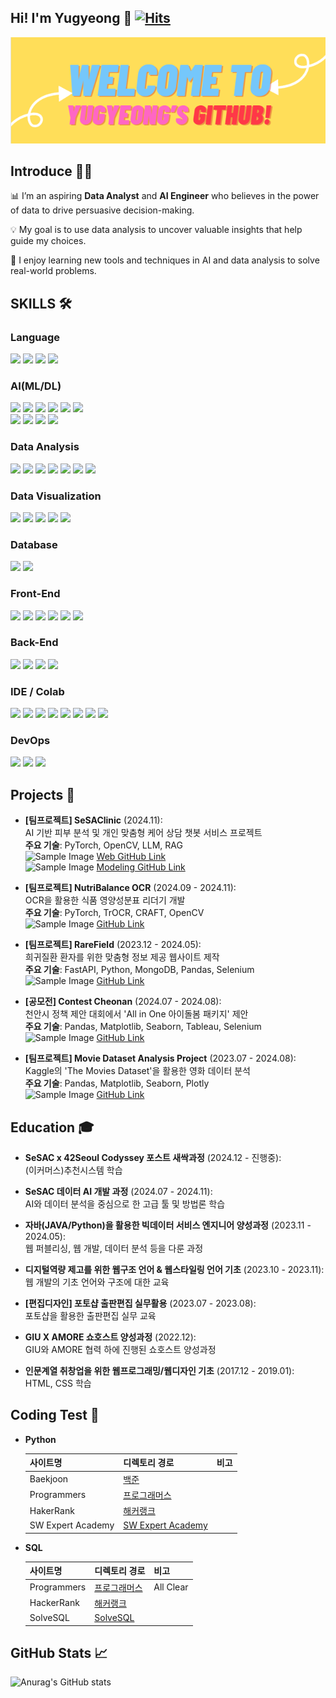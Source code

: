 ## **Hi! I'm Yugyeong** 👋 [![Hits](https://hits.seeyoufarm.com/api/count/incr/badge.svg?url=https%3A%2F%2Fgithub.com%2FYugyeongJo&count_bg=%23FFC077&title_bg=%23737874&icon=github.svg&icon_color=%23FFB3B1&title=GIthub&edge_flat=false)](https://hits.seeyoufarm.com)

<div align=center>
<p align='center'>
    <img src="./yugyeongjo.png" alt="Profile Image" />
</p>
</div>

## Introduce 👨‍💻
📊 I’m an aspiring **Data Analyst** and **AI Engineer** who believes in the power of data to drive persuasive decision-making.

💡 My goal is to use data analysis to uncover valuable insights that help guide my choices. 

🌱 I enjoy learning new tools and techniques in AI and data analysis to solve real-world problems.

## SKILLS 🛠️

### Language
<img src="https://img.shields.io/badge/python-3776AB?style=for-the-badge&logo=python&logoColor=white"> <img src="https://img.shields.io/badge/SQL-4479A1.svg?style=for-the-badge&logo=postgresql&logoColor=white"> <img src="https://img.shields.io/badge/java-%23ED8B00.svg?style=for-the-badge&logo=java&logoColor=white"> <img src="https://img.shields.io/badge/javascript-%23323330.svg?style=for-the-badge&logo=javascript&logoColor=%23F7DF1E"> 

### AI(ML/DL)
<img src="https://img.shields.io/badge/PyTorch-%23EE4C2C.svg?style=for-the-badge&logo=PyTorch&logoColor=white"> <img src="https://img.shields.io/badge/HuggingFace-%23FFBF00.svg?style=for-the-badge&logo=huggingface&logoColor=black"> <img src="https://img.shields.io/badge/transformers-%23FFBF00.svg?style=for-the-badge&logo=huggingface&logoColor=black"> <img src="https://img.shields.io/badge/langchain-%230072C6.svg?style=for-the-badge&logo=&logoColor=white"> <img src="https://img.shields.io/badge/langgraph-%23FF6F00.svg?style=for-the-badge&logo=&logoColor=white"> <img src="https://img.shields.io/badge/agent-%23009CFF.svg?style=for-the-badge&logo=&logoColor=white"> <br>
<img src="https://img.shields.io/badge/OpenAI-412991.svg?style=for-the-badge&logo=openai&logoColor=white"> <img src="https://img.shields.io/badge/cuda-000000.svg?style=for-the-badge&logo=nVIDIA&logoColor=green"> <img src="https://img.shields.io/badge/scikitlearn-F7931E?style=for-the-badge&logo=scikitlearn&logoColor=white"> <img src="https://img.shields.io/badge/opencv-%23white.svg?style=for-the-badge&logo=opencv&logoColor=white">

### Data Analysis
<img src="https://img.shields.io/badge/pandas-150458?style=for-the-badge&logo=pandas&logoColor=white"> <img src="https://img.shields.io/badge/numpy-%23013243.svg?style=for-the-badge&logo=numpy&logoColor=white"> <img src="https://img.shields.io/badge/SciPy-%230C55A5.svg?style=for-the-badge&logo=scipy&logoColor=%white"> <img src="https://img.shields.io/badge/selenium-43B02A.svg?style=for-the-badge&logo=selenium&logoColor=white"> <img src="https://img.shields.io/badge/beautifulsoup4-3776AB.svg?style=for-the-badge&logo=beautifulsoup4&logoColor=white"> <img src="https://img.shields.io/badge/playwright-2EAD33.svg?style=for-the-badge&logo=playwright&logoColor=white"> <img src="https://img.shields.io/badge/Kaggle-035a7d?style=for-the-badge&logo=kaggle&logoColor=white">

### Data Visualization
<img src="https://img.shields.io/badge/matplotlib-3776AB.svg?style=for-the-badge&logo=&logoColor=white"> <img src="https://img.shields.io/badge/seaborn-3776AB.svg?style=for-the-badge&logo=&logoColor=white"> <img src="https://img.shields.io/badge/Plotly-%233F4F75.svg?style=for-the-badge&logo=plotly&logoColor=white"> <img src="https://img.shields.io/badge/Tableau-E97627.svg?style=for-the-badge&logo=tableau&logoColor=white"> <img src="https://img.shields.io/badge/PowerBI-F2C811.svg?style=for-the-badge&logo=powerbi&logoColor=black">

### Database
<img src="https://img.shields.io/badge/MongoDB-%234ea94b.svg?style=for-the-badge&logo=mongodb&logoColor=white"> <img src="https://img.shields.io/badge/mysql-4479A1?style=for-the-badge&logo=mysql&logoColor=white">

### Front-End
<img src="https://img.shields.io/badge/html5-E34F26?style=for-the-badge&logo=html5&logoColor=white"> <img src="https://img.shields.io/badge/css3-1572B6?style=for-the-badge&logo=css3&logoColor=white"> <img src="https://img.shields.io/badge/bootstrap-7952B3?style=for-the-badge&logo=bootstrap&logoColor=white"> <img src="https://img.shields.io/badge/svelte-%23f1413d.svg?style=for-the-badge&logo=svelte&logoColor=white"> <img src="https://img.shields.io/badge/sveltekit-%23FF3E00.svg?style=for-the-badge&logo=svelte&logoColor=white"> <img src="https://img.shields.io/badge/Streamlit-%23FE4B4B.svg?style=for-the-badge&logo=streamlit&logoColor=white">

### Back-End
<img src="https://img.shields.io/badge/FastAPI-005571?style=for-the-badge&logo=fastapi"> <img src="https://img.shields.io/badge/jinja-B41717?style=for-the-badge&logo=jinja&logoColor=white"> <img src="https://img.shields.io/badge/spring-%236DB33F.svg?style=for-the-badge&logo=spring&logoColor=white"> <img src="https://img.shields.io/badge/pocketbase-%23b8dbe4.svg?style=for-the-badge&logo=Pocketbase&logoColor=black">

### IDE / Colab
<img src="https://img.shields.io/badge/git-F05032.svg?style=for-the-badge&logo=git&logoColor=white"> <img src="https://img.shields.io/badge/github-181717?style=for-the-badge&logo=github&logoColor=white"> <img src="https://img.shields.io/badge/VSCode-0078d4.svg?style=for-the-badge&logo=visual-studio-code&logoColor=white"> 
 <img src="https://img.shields.io/badge/jupyter-F37626?style=for-the-badge&logo=jupyter&logoColor=white"> <img src="https://img.shields.io/badge/googlecolab-F9AB00?style=for-the-badge&logo=googlecolab&logoColor=white"> <img src="https://img.shields.io/badge/jira-0052CC?style=for-the-badge&logo=jira&logoColor=white"> <img src="https://img.shields.io/badge/notion-%23000000.svg?&style=for-the-badge&logo=notion&logoColor=white"/>  <img src="https://img.shields.io/badge/slack-4A154B?style=for-the-badge&logo=slack&logoColor=white"> 

### DevOps
<img src="https://img.shields.io/badge/docker-2496ED?style=for-the-badge&logo=docker&logoColor=white"> <img src="https://img.shields.io/badge/GoogleCloud-%234285F4.svg?style=for-the-badge&logo=google-cloud&logoColor=white"> <img src="https://img.shields.io/badge/Postman-FF6C37?style=for-the-badge&logo=postman&logoColor=white">

## Projects 🚀
- **[팀프로젝트] SeSAClinic** (2024.11):  
  AI 기반 피부 분석 및 개인 맞춤형 케어 상담 챗봇 서비스 프로젝트  
  **주요 기술**: PyTorch, OpenCV, LLM, RAG  
  <img src="https://encrypted-tbn0.gstatic.com/images?q=tbn:ANd9GcSbqj9Ii13d6hx5a9kyLnC5A8A96LDSaSZv_w&s" alt="Sample Image" width="30"> [Web GitHub Link](https://github.com/YugyeongJo/MLOpsProject)  
  <img src="https://encrypted-tbn0.gstatic.com/images?q=tbn:ANd9GcSbqj9Ii13d6hx5a9kyLnC5A8A96LDSaSZv_w&s" alt="Sample Image" width="30"> [Modeling GitHub Link](https://github.com/YugyeongJo/SeSAClinc) 

- **[팀프로젝트] NutriBalance OCR** (2024.09 - 2024.11):  
  OCR을 활용한 식품 영양성분표 리더기 개발  
  **주요 기술**: PyTorch, TrOCR, CRAFT, OpenCV  
  <img src="https://encrypted-tbn0.gstatic.com/images?q=tbn:ANd9GcSbqj9Ii13d6hx5a9kyLnC5A8A96LDSaSZv_w&s" alt="Sample Image" width="30"> [GitHub Link](https://github.com/YugyeongJo/OCR_Project)
  
- **[팀프로젝트] RareField** (2023.12 - 2024.05):  
  희귀질환 환자를 위한 맞춤형 정보 제공 웹사이트 제작  
  **주요 기술**: FastAPI, Python, MongoDB, Pandas, Selenium  
  <img src="https://encrypted-tbn0.gstatic.com/images?q=tbn:ANd9GcSbqj9Ii13d6hx5a9kyLnC5A8A96LDSaSZv_w&s" alt="Sample Image" width="30"> [GitHub Link](https://github.com/kdj0712/rare_field_fastapis) 

- **[공모전] Contest Cheonan** (2024.07 - 2024.08):  
  천안시 정책 제안 대회에서 'All in One 아이돌봄 패키지' 제안  
  **주요 기술**: Pandas, Matplotlib, Seaborn, Tableau, Selenium  
  <img src="https://encrypted-tbn0.gstatic.com/images?q=tbn:ANd9GcSbqj9Ii13d6hx5a9kyLnC5A8A96LDSaSZv_w&s" alt="Sample Image" width="30"> [GitHub Link](https://github.com/nohjuhyeon/contest_cheonan) 

- **[팀프로젝트] Movie Dataset Analysis Project** (2023.07 - 2024.08):  
  Kaggle의 'The Movies Dataset'을 활용한 영화 데이터 분석  
  **주요 기술**: Pandas, Matplotlib, Seaborn, Plotly  
  <img src="https://encrypted-tbn0.gstatic.com/images?q=tbn:ANd9GcSbqj9Ii13d6hx5a9kyLnC5A8A96LDSaSZv_w&s" alt="Sample Image" width="30"> [GitHub Link](https://github.com/YugyeongJo/Movie-Dataset_Analysis_Project) 

## Education 🎓
- **SeSAC x 42Seoul Codyssey 포스트 새싹과정** (2024.12 - 진행중):  
  (이커머스)추천시스템 학습

- **SeSAC 데이터 AI 개발 과정** (2024.07 - 2024.11):  
  AI와 데이터 분석을 중심으로 한 고급 툴 및 방법론 학습

- **자바(JAVA/Python)을 활용한 빅데이터 서비스 엔지니어 양성과정** (2023.11 - 2024.05):  
  웹 퍼블리싱, 웹 개발, 데이터 분석 등을 다룬 과정

- **디지털역량 제고를 위한 웹구조 언어 & 웹스타일링 언어 기초** (2023.10 - 2023.11):  
  웹 개발의 기초 언어와 구조에 대한 교육

- **[편집디자인] 포토샵 출판편집 실무활용** (2023.07 - 2023.08):  
  포토샵을 활용한 출판편집 실무 교육

- **GIU X AMORE 쇼호스트 양성과정** (2022.12):  
  GIU와 AMORE 협력 하에 진행된 쇼호스트 양성과정

- **인문계열 취창업을 위한 웹프로그래밍/웹디자인 기초** (2017.12 - 2019.01):  
  HTML, CSS 학습

## Coding Test 🎯
- **Python** 

    |사이트명|디렉토리 경로|비고|
    |--|--|--|
    |Baekjoon|[백준](https://github.com/YugyeongJo/study_pythons/tree/main/docs/codingtests/function)||
    |Programmers|[프로그래머스](https://github.com/YugyeongJo/study_pythons/tree/main/docs/codingtests/programmers)||
    |HakerRank|[해커랭크]()||
    |SW Expert Academy|[SW Expert Academy]()||

- **SQL**
  
    |사이트명|디렉토리 경로|비고|
    |--|--|--|
    |Programmers|[프로그래머스](https://github.com/YugyeongJo/study_databases/tree/main/docs/SQLs/codingtest)|All Clear|
    |HackerRank|[해커랭크](https://github.com/YugyeongJo/study_databases/tree/main/docs/SQLs/codingtest)||
    |SolveSQL|[SolveSQL](https://github.com/YugyeongJo/study_databases/tree/main/docs/SQLs/codingtest)||

## GitHub Stats 📈
![Anurag's GitHub stats](https://github-readme-stats.vercel.app/api?username=YugyeongJo&show_icons=true&theme=radical)

